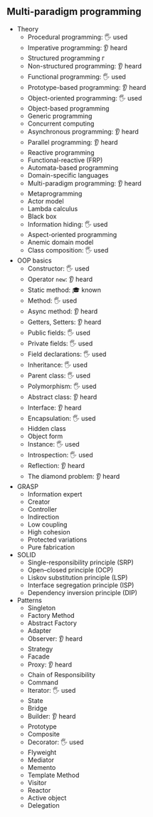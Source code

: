 ## Multi-paradigm programming

- Theory
  - Procedural programming: 🖐️ used
  - Imperative programming: 👂 heard
  - Structured programming г
  - Non-structured programming: 👂 heard
  - Functional programming: 🖐️ used
  - Prototype-based programming: 👂 heard
  - Object-oriented programming: 🖐️ used
  - Object-based programming
  - Generic programming
  - Concurrent computing
  - Asynchronous programming: 👂 heard
  - Parallel programming: 👂 heard
  - Reactive programming
  - Functional-reactive (FRP)
  - Automata-based programming
  - Domain-specific languages
  - Multi-paradigm programming: 👂 heard
  - Metaprogramming
  - Actor model
  - Lambda calculus
  - Black box
  - Information hiding: 🖐️ used
  - Aspect-oriented programming
  - Anemic domain model
  - Class composition: 🖐️ used
- OOP basics
  - Constructor: 🖐️ used
  - Operator `new`: 👂 heard
  - Static method: 🎓 known
  - Method: 🖐️ used
  - Async method: 👂 heard
  - Getters, Setters: 👂 heard
  - Public fields: 🖐️ used
  - Private fields: 🖐️ used
  - Field declarations: 🖐️ used
  - Inheritance: 🖐️ used
  - Parent class: 🖐️ used
  - Polymorphism: 🖐️ used
  - Abstract class: 👂 heard
  - Interface: 👂 heard
  - Encapsulation: 🖐️ used
  - Hidden class
  - Object form
  - Instance: 🖐️ used
  - Introspection: 🖐️ used
  - Reflection: 👂 heard
  - The diamond problem: 👂 heard
- GRASP
  - Information expert
  - Creator
  - Controller
  - Indirection
  - Low coupling
  - High cohesion
  - Protected variations
  - Pure fabrication
- SOLID
  - Single-responsibility principle (SRP)
  - Open–closed principle (OCP)
  - Liskov substitution principle (LSP)
  - Interface segregation principle (ISP)
  - Dependency inversion principle (DIP)
- Patterns
  - Singleton
  - Factory Method
  - Abstract Factory
  - Adapter
  - Observer: 👂 heard
  - Strategy
  - Facade
  - Proxy: 👂 heard
  - Chain of Responsibility
  - Command
  - Iterator: 🖐️ used
  - State
  - Bridge
  - Builder: 👂 heard
  - Prototype
  - Composite
  - Decorator: 🖐️ used
  - Flyweight
  - Mediator
  - Memento
  - Template Method
  - Visitor
  - Reactor
  - Active object
  - Delegation
